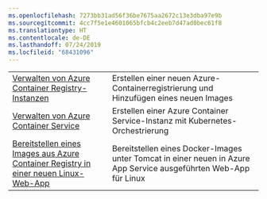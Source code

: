 ```yaml
---
ms.openlocfilehash: 7273bb31ad56f36be7675aa2672c13e3dba97e9b
ms.sourcegitcommit: 4cc7f5e1e4601065bfcb4c2eeb7d47ad0bec61f8
ms.translationtype: HT
ms.contentlocale: de-DE
ms.lasthandoff: 07/24/2019
ms.locfileid: "68431096"
---
```

|  |  |
|---------|---------|
| [Verwalten von Azure Container Registry-Instanzen][1] | Erstellen einer neuen Azure-Containerregistrierung und Hinzufügen eines neuen Images | 
| [Verwalten von Azure Container Service][2] | Erstellen einer Azure Container Service-Instanz mit Kubernetes-Orchestrierung | 
| [Bereitstellen eines Images aus Azure Container Registry in einer neuen Linux-Web-App][3] | Bereitstellen eines Docker-Images unter Tomcat in einer neuen in Azure App Service ausgeführten Web-App für Linux | 

[1]: https://azure.microsoft.com/resources/samples/acr-java-manage-azure-container-registry/
[2]: https://azure.microsoft.com/resources/samples/acs-java-manage-azure-container-service-with-kubernetes-orchestrator/
[3]: https://azure.microsoft.com/resources/samples/app-service-java-deploy-image-from-acr-to-linux/
